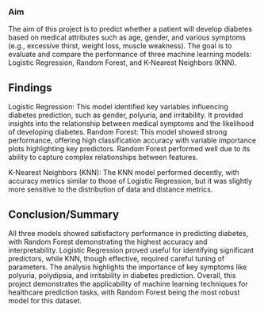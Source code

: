 ### Aim
The aim of this project is to predict whether a patient will develop diabetes based on medical attributes such as age, gender, and various symptoms (e.g., excessive thirst, weight loss, muscle weakness). 
The goal is to evaluate and compare the performance of three machine learning models: Logistic Regression, Random Forest, and K-Nearest Neighbors (KNN).

## Findings
Logistic Regression: This model identified key variables influencing diabetes prediction, such as gender, polyuria, and irritability. 
It provided insights into the relationship between medical symptoms and the likelihood of developing diabetes.
Random Forest: This model showed strong performance, offering high classification accuracy with variable importance plots highlighting key predictors. 
Random Forest performed well due to its ability to capture complex relationships between features.

K-Nearest Neighbors (KNN): The KNN model performed decently, with accuracy metrics similar to those of Logistic Regression, but it was slightly more sensitive to the distribution of data and distance metrics.

## Conclusion/Summary

All three models showed satisfactory performance in predicting diabetes, with Random Forest demonstrating the highest accuracy and interpretability.
Logistic Regression proved useful for identifying significant predictors, while KNN, though effective, required careful tuning of parameters.
The analysis highlights the importance of key symptoms like polyuria, polydipsia, and irritability in diabetes prediction.
Overall, this project demonstrates the applicability of machine learning techniques for healthcare prediction tasks, with Random Forest being the most robust model for this dataset.
